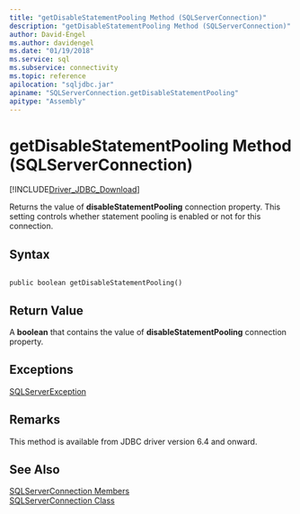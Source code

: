 ```yaml
---
title: "getDisableStatementPooling Method (SQLServerConnection)"
description: "getDisableStatementPooling Method (SQLServerConnection)"
author: David-Engel
ms.author: davidengel
ms.date: "01/19/2018"
ms.service: sql
ms.subservice: connectivity
ms.topic: reference
apilocation: "sqljdbc.jar"
apiname: "SQLServerConnection.getDisableStatementPooling"
apitype: "Assembly"
---
```

# getDisableStatementPooling Method (SQLServerConnection)
[!INCLUDE[Driver_JDBC_Download](../../../includes/driver_jdbc_download.md)]

 Returns the value of **disableStatementPooling** connection property. This setting controls whether statement pooling is enabled or not for this connection.

## Syntax  
  
```  
  
public boolean getDisableStatementPooling()  
```  

## Return Value
 A **boolean** that contains the value of **disableStatementPooling** connection property.

## Exceptions  
 [SQLServerException](../../../connect/jdbc/reference/sqlserverexception-class.md)  
 
## Remarks  
 This method is available from JDBC driver version 6.4 and onward.
 
## See Also  
 [SQLServerConnection Members](../../../connect/jdbc/reference/sqlserverconnection-members.md)   
 [SQLServerConnection Class](../../../connect/jdbc/reference/sqlserverconnection-class.md)  
  
  
